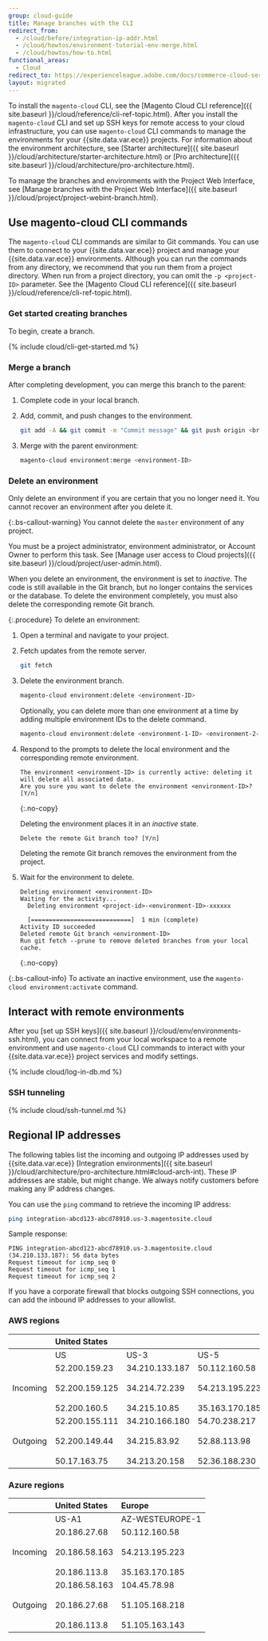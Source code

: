 ```yaml
---
group: cloud-guide
title: Manage branches with the CLI
redirect_from:
  - /cloud/before/integration-ip-addr.html
  - /cloud/howtos/environment-tutorial-env-merge.html
  - /cloud/howtos/how-to.html
functional_areas:
  - Cloud
redirect_to: https://experienceleague.adobe.com/docs/commerce-cloud-service/user-guide/develop/cli-branches.html
layout: migrated
---
```


To install the `magento-cloud` CLI, see the [Magento Cloud CLI reference]({{ site.baseurl }}/cloud/reference/cli-ref-topic.html). After you install the `magento-cloud` CLI and set up SSH keys for remote access to your cloud infrastructure, you can use `magento-cloud` CLI commands to manage the environments for your {{site.data.var.ece}} projects. For information about the environment architecture, see [Starter architecture]({{ site.baseurl }}/cloud/architecture/starter-architecture.html) or [Pro architecture]({{ site.baseurl }}/cloud/architecture/pro-architecture.html).

To manage the branches and environments with the Project Web Interface, see [Manage branches with the Project Web Interface]({{ site.baseurl }}/cloud/project/project-webint-branch.html).

## Use magento-cloud CLI commands

The `magento-cloud` CLI commands are similar to Git commands. You can use them to connect to your {{site.data.var.ece}} project and manage your {{site.data.var.ece}} environments. Although you can run the commands from any directory, we recommend that you run them from a project directory. When run from a project directory, you can omit the `-p <project-ID>` parameter. See the [Magento Cloud CLI reference]({{ site.baseurl }}/cloud/reference/cli-ref-topic.html).

### Get started creating branches

To begin, create a branch.

{% include cloud/cli-get-started.md %}

### Merge a branch

After completing development, you can merge this branch to the parent:

1. Complete code in your local branch.

1. Add, commit, and push changes to the environment.

   ```bash
   git add -A && git commit -m "Commit message" && git push origin <branch-name>
   ```

1. Merge with the parent environment:

   ```bash
   magento-cloud environment:merge <environment-ID>
   ```

### Delete an environment

Only delete an environment if you are certain that you no longer need it. You cannot recover an environment after you delete it.

{:.bs-callout-warning}
You cannot delete the `master` environment of any project.

You must be a project administrator, environment administrator, or Account Owner to perform this task. See [Manage user access to Cloud projects]({{ site.baseurl }}/cloud/project/user-admin.html).

When you delete an environment, the environment is set to _inactive_. The code is still available in the Git branch, but no longer contains the services or the database. To delete the environment completely, you must also delete the corresponding remote Git branch.

{:.procedure}
To delete an environment:

1. Open a terminal and navigate to your project.

1. Fetch updates from the remote server.

   ```bash
   git fetch
   ```

1. Delete the environment branch.

   ```bash
   magento-cloud environment:delete <environment-ID>
   ```

   Optionally, you can delete more than one environment at a time by adding multiple environment IDs to the delete command.

   ```bash
   magento-cloud environment:delete <environment-1-ID> <environment-2-ID>
   ```

1. Respond to the prompts to delete the local environment and the corresponding remote environment.

   ```terminal
   The environment <environment-ID> is currently active: deleting it will delete all associated data.
   Are you sure you want to delete the environment <environment-ID>? [Y/n]
   ```
   {:.no-copy}

   Deleting the environment places it in an _inactive_ state.

   ```terminal
   Delete the remote Git branch too? [Y/n]
   ```

   Deleting the remote Git branch removes the environment from the project.

1. Wait for the environment to delete.

   ```terminal
   Deleting environment <environment-ID>
   Waiting for the activity...
     Deleting environment <project-id>-<environment-ID>-xxxxxx

     [============================]  1 min (complete)
   Activity ID succeeded
   Deleted remote Git branch <environment-ID>
   Run git fetch --prune to remove deleted branches from your local cache.
   ```
   {:.no-copy}

{:.bs-callout-info}
To activate an inactive environment, use the `magento-cloud environment:activate` command.

## Interact with remote environments

After you [set up SSH keys]({{ site.baseurl }}/cloud/env/environments-ssh.html), you can connect from your local workspace to a remote environment and use `magento-cloud` CLI commands to interact with your {{site.data.var.ece}} project services and modify settings.

{% include cloud/log-in-db.md %}

### SSH tunneling

{% include cloud/ssh-tunnel.md %}

## Regional IP addresses

The following tables list the incoming and outgoing IP addresses used by {{site.data.var.ece}} [Integration environments]({{ site.baseurl }}/cloud/architecture/pro-architecture.html#cloud-arch-int). These IP addresses are stable, but might change. We always notify customers before making any IP address changes.

You can use the `ping` command to retrieve the incoming IP address:

```bash
ping integration-abcd123-abcd78910.us-3.magentosite.cloud
```

Sample response:

```console
PING integration-abcd123-abcd78910.us-3.magentosite.cloud (34.210.133.187): 56 data bytes
Request timeout for icmp_seq 0
Request timeout for icmp_seq 1
Request timeout for icmp_seq 2
```

If you have a corporate firewall that blocks outgoing SSH connections, you can add the inbound IP addresses to your allowlist.

### AWS regions

|     |  United States  |     |     | Europe |     |     |     | Asia-Pacific |
| --- | :--- | :--- | :--- | :--- | :--- | :--- | :--- | :---|
|     | US   | US-3  | US-5  | EU   | EU-3  | EU-5  | EU-6  | AP-3  |
| Incoming | <!--US-->52.200.159.23<br><br>52.200.159.125<br><br>52.200.160.5 | <!--US-3-->34.210.133.187<br><br>34.214.72.239<br><br>34.215.10.85 | <!--US-5-->50.112.160.58<br><br>54.213.195.223<br><br>35.163.170.185 | <!--EU-->52.209.44.44<br><br>52.209.23.96<br><br>52.51.117.101 | <!--EU-3-->34.240.75.192<br><br>34.251.110.37<br><br>52.19.113.35 | <!--EU-5-->35.157.81.88<br><br>3.122.198.131<br><br>52.28.102.195 | <!--EU-6-->35.181.23.47<br><br>35.181.24.165<br><br>35.180.237.48 | <!--AP-3-->52.65.39.201<br><br>52.65.10.202<br><br>52.65.30.37 |
| Outgoing | <!--US-->52.200.155.111<br><br>52.200.149.44<br><br>50.17.163.75 | <!--US-3-->34.210.166.180<br><br>34.215.83.92<br><br>34.213.20.158 | <!--US-5-->54.70.238.217<br><br>52.88.113.98<br><br>52.36.188.230 | <!--EU-->52.51.163.159<br><br>52.209.44.60<br><br>52.208.156.247 | <!--EU-3-->34.240.57.142<br><br>52.16.140.48<br><br>52.209.134.55 | <!--EU-5-->3.121.163.221<br><br>3.121.79.229<br><br>18.197.3.230 | <!--EU-6-->52.47.155.26<br><br>35.181.0.157<br><br>35.181.12.15 | <!--AP-3-->52.65.143.178<br><br>13.54.80.197<br><br>52.62.224.4 |

### Azure regions

|          |  United States  | Europe          |
| -------- | :-------------- | :-------------- |
|          | US-A1           | AZ-WESTEUROPE-1 |
| Incoming | <!--US-A1--> 20.186.27.68<br><br>20.186.58.163<br><br>20.186.113.8 | <!--AZ-W-1-->50.112.160.58<br><br>54.213.195.223<br><br>35.163.170.185 |
| Outgoing | <!--US-A1-->20.186.58.163<br><br>20.186.27.68<br><br>20.186.113.8 | <!--AZ-W-1-->104.45.78.98<br><br>51.105.168.218<br><br>51.105.163.143 |
